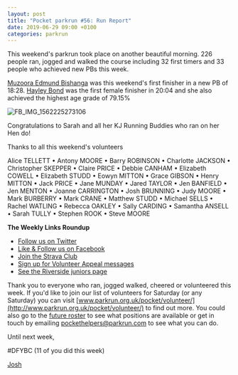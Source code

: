 ```yaml
---
layout: post
title: "Pocket parkrun #56: Run Report"
date: 2019-06-29 09:00 +0100
categories: parkrun
---
```


This weekend's parkrun took place on another beautiful morning. 226 people ran, jogged and walked the course including 32 first timers and 33 people who achieved new PBs this week.

[Muzoora Edmund Bishanga](https://www.parkrun.org.uk/pocket/results/latestresults/athletehistory?athleteNumber=171959) was this weekend's first finisher in a new PB of 18:28. [Hayley Bond](https://www.parkrun.org.uk/pocket/results/latestresults/athletehistory?athleteNumber=4680863) was the first female finisher in 20:04 and she also achieved the highest age grade of 79.15%

![FB_IMG_1562225273106](https://images.parkrun.com/blogs.dir/1667/files/2019/07/FB_IMG_1562225273106-300x225.jpg)

Congratulations to Sarah and all her KJ Running Buddies who ran on her Hen do!

Thanks to all this weekend's volunteers

Alice TELLETT  •  Antony MOORE  •  Barry ROBINSON  •  Charlotte JACKSON  •  Christopher SKEPPER  •  Claire PRICE  •  Debbie CANHAM  •  Elizabeth COWELL  •  Elizabeth STUDD  •  Eowyn MITTON  •  Grace GIBSON  •  Henry MITTON  •  Jack PRICE  •  Jane MUNDAY  •  Jared TAYLOR  •  Jen BANFIELD  •  Jen MENTON  •  Joanne CARRINGTON  •  Josh BRUNNING  •  Judy MOORE  •  Mark BURBERRY  •  Mark CRANE  •  Matthew STUDD  •  Michael SELLS  •  Rachel WATLING  •  Rebecca OAKLEY  •  Sally CARDING  •  Samantha ANSELL  •  Sarah TULLY  •  Stephen ROOK  •  Steve MOORE

**The Weekly Links Roundup**

*   [Follow us on Twitter](https://twitter.com/pocketparkrun)
*   [Like & Follow us on Facebook](https://www.facebook.com/pocketparkrun/)
*   [Join the Strava Club](https://www.strava.com/clubs/pocketparkrun)
*   [Sign up for Volunteer Appeal messages](https://www.parkrun.com/runner/opt-ins/?Country=UK)
*   [See the Riverside juniors page](https://www.parkrun.org.uk/riversidestneots-juniors/)

Thank you to everyone who ran, jogged walked, cheered or volunteered this week. If you'd like to join our list of volunteers for Saturday (or any Saturday) you can visit [www.parkrun.org.uk/pocket/volunteer/](http://www.parkrun.org.uk/pocket/volunteer/) to find out more. You could also go to the [future roster](http://www.parkrun.org.uk/pocket/futureroster/) to see what positions are available or get in touch by emailing [pockethelpers@parkrun.com](mailto:pockethelpers@parkrun.com) to see what you can do.

Until next week,

#DFYBC (11 of you did this week)

[Josh](http://www.parkrun.org.uk/results/athleteresultshistory/?athleteNumber=4196740)